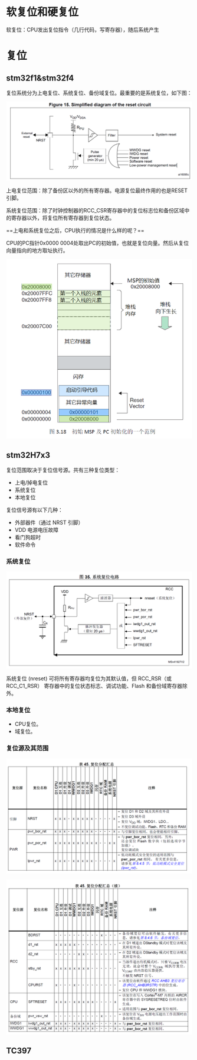 # 软复位和硬复位

软复位：CPU发出复位指令（几行代码，写寄存器），随后系统产生





# 复位

## stm32f1&stm32f4

复位系统分为上电复位、系统复位、备份域复位。最重要的是系统复位，如下图：

![image-20231220013730478](summary.assets/image-20231220013730478.png)

上电复位范围：除了备份区以外的所有寄存器。电源复位最终作用的也是RESET引脚。

系统复位范围：除了时钟控制器的RCC_CSR寄存器中的复位标志位和备份区域中的寄存器以外，将复位所有寄存器到复位状态。

==上电和系统复位之后，CPU执行的情况是什么样的呢？==

CPU的PC指针0x0000 0004处取出PC的初始值，也就是复位向量。然后从复位向量指向的地方取址执行。

![image-20231220023128691](summary.assets/image-20231220023128691.png)

## stm32H7x3

复位范围取决于复位信号源。共有三种复位类型：

+ 上电/掉电复位
+ 系统复位
+ 本地复位

复位信号源有以下几种：

+ 外部器件（通过 NRST 引脚）
+ VDD 电源电压故障
+ 看门狗超时
+ 软件命令

### 系统复位

![image-20231220020514891](summary.assets/image-20231220020514891.png)

系统复位 (nreset) 可将所有寄存器均复位为其默认值，但 RCC_RSR（或 RCC_C1_RSR） 寄存器中的复位状态标志、调试功能、Flash 和备份域寄存器除外。

### 本地复位

+ CPU复位。
+ 域复位。

### 复位源及其范围

![image-20231220023723504](summary.assets/image-20231220023723504.png)

![image-20231220023735196](summary.assets/image-20231220023735196.png)

## TC397

